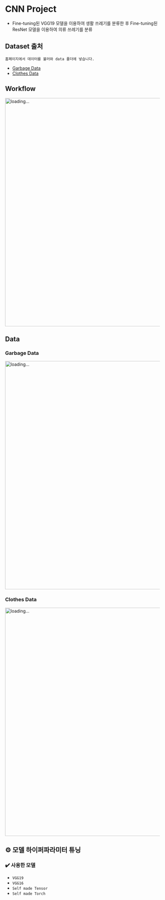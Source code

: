 # CNN Project
- Fine-tuning된 VGG19 모델을 이용하여 생활 쓰레기를 분류한 후 Fine-tuning된 ResNet 모델을 이용하여 의류 쓰레기를 분류

## Dataset 출처
`홈페이지에서 데이터를 불러와 data 폴더에 넣습니다.`

- [Garbage Data](https://www.kaggle.com/datasets/mostafaabla/garbage-classification)
- [Clothes Data](https://www.kaggle.com/datasets/paramaggarwal/fashion-product-images-small?resource=download)

## Workflow
<img width="743" alt="loading..." src="https://github.com/Pepi10/CNN_Project/raw/assets/workflow.png">

## Data
### Garbage Data
<img width="743" alt="loading..." src="https://github.com/Pepi10/CNN_Project/raw/assets/garbage.png">

### Clothes Data
<img width="743" alt="loading..." src="https://github.com/Pepi10/CNN_Project/raw/assets/clothes.png">

## ⚙️ 모델 하이퍼파라미터 튜닝
### ✔️ 사용한 모델
- `VGG19`
- `VGG16`
- `Self made Tensor`
- `Self made Torch`
